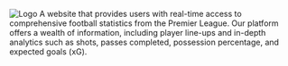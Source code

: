 ![Logo](/main/football_insights/frontend/static/images/logo.pnn?raw=true "VornMetrics Logo")
A website that provides users with real-time access to comprehensive football statistics from the Premier League. Our platform offers a wealth of information, including player line-ups and in-depth analytics such as shots, passes completed, possession percentage, and expected goals (xG).
